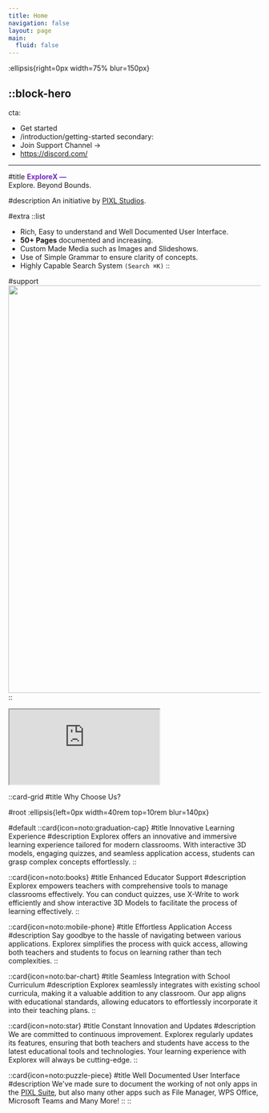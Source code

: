 ```yaml
---
title: Home
navigation: false
layout: page
main:
  fluid: false
---
```


:ellipsis{right=0px width=75% blur=150px}

::block-hero
---
cta:
  - Get started
  - /introduction/getting-started
secondary:
  - Join Support Channel →
  - https://discord.com/ <!-- CHANGE THIS LINK -->
---

#title
<span style="background: linear-gradient(to right, #7e24c7, #6024c7);-webkit-background-clip: text;color: transparent;font-weight: bold; animation: gradient-animation 3s infinite linear;">
ExploreX — </span>
<br>
Explore. Beyond Bounds.


#description
An initiative by [PIXL Studios](https://explorex-webapp.vercel.app/pages/landingpage/index.html).

#extra
  ::list
  - Rich, Easy to understand and Well Documented User Interface.
  - **50+ Pages** documented and increasing.
  - Custom Made Media such as Images and Slideshows.
  - Use of Simple Grammar to ensure clarity of concepts.
  - Highly Capable Search System `(Search ⌘K)`
  ::

#support
  <img src="https://lh3.google.com/u/0/d/1-_bXotu5DjLETg7nr73W4O3OXW8XABXk=w1858-h930-iv1" height="815px" width="530px" draggable="false">
::

<iframe src="https://assets-pixlstudios-hovereffect001.vercel.app/"></iframe>

::card-grid
#title
Why Choose Us?

#root
:ellipsis{left=0px width=40rem top=10rem blur=140px}

#default
  ::card{icon=noto:graduation-cap}
  #title
  Innovative Learning Experience
  #description
  Explorex offers an innovative and immersive learning experience tailored for modern classrooms. With interactive 3D models, engaging quizzes, and seamless application access, students can grasp complex concepts effortlessly.
  ::

  ::card{icon=noto:books}
  #title
  Enhanced Educator Support
  #description
  Explorex empowers teachers with comprehensive tools to manage classrooms effectively. You can conduct quizzes, use X-Write to work efficiently and show interactive 3D Models to facilitate the process of learning effectively.
  ::

  ::card{icon=noto:mobile-phone}
  #title
  Effortless Application Access
  #description
  Say goodbye to the hassle of navigating between various applications. Explorex simplifies the process with quick access, allowing both teachers and students to focus on learning rather than tech complexities.
  ::

  ::card{icon=noto:bar-chart}
  #title
  Seamless Integration with School Curriculum
  #description
  Explorex seamlessly integrates with existing school curricula, making it a valuable addition to any classroom. Our app aligns with educational standards, allowing educators to effortlessly incorporate it into their teaching plans.
  ::

  ::card{icon=noto:star}
  #title
  Constant Innovation and Updates
  #description
  We are committed to continuous improvement. Explorex regularly updates its features, ensuring that both teachers and students have access to the latest educational tools and technologies. Your learning experience with Explorex will always be cutting-edge.
  ::

  ::card{icon=noto:puzzle-piece}
  #title
  Well Documented User Interface
  #description
  We've made sure to document the working of not only apps in the [PIXL Suite](https://example.com), but also many other apps such as File Manager, WPS Office, Microsoft Teams and Many More!
  ::
::
